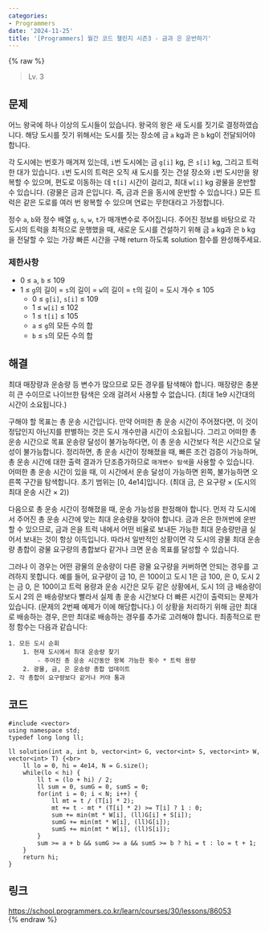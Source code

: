 ```yaml
---
categories:
- Programmers
date: '2024-11-25'
title: '[Programmers] 월간 코드 챌린지 시즌3 - 금과 은 운반하기'
---
```


{% raw %}
> Lv. 3<br>

## 문제
어느 왕국에 하나 이상의 도시들이 있습니다. 왕국의 왕은 새 도시를 짓기로 결정하였습니다. 해당 도시를 짓기 위해서는 도시를 짓는 장소에 금  `a`  kg과 은  `b`  kg이 전달되어야 합니다.

각 도시에는 번호가 매겨져 있는데,  `i`번 도시에는 금  `g[i]`  kg, 은  `s[i]`  kg, 그리고 트럭 한 대가 있습니다.  `i`번 도시의 트럭은 오직 새 도시를 짓는 건설 장소와  `i`번 도시만을 왕복할 수 있으며, 편도로 이동하는 데  `t[i]`  시간이 걸리고, 최대  `w[i]`  kg 광물을 운반할 수 있습니다. (광물은 금과 은입니다. 즉, 금과 은을 동시에 운반할 수 있습니다.) 모든 트럭은 같은 도로를 여러 번 왕복할 수 있으며 연료는 무한대라고 가정합니다.

정수  `a`,  `b`와 정수 배열  `g`,  `s`,  `w`,  `t`가 매개변수로 주어집니다. 주어진 정보를 바탕으로 각 도시의 트럭을 최적으로 운행했을 때, 새로운 도시를 건설하기 위해 금  `a`  kg과 은  `b`  kg을 전달할 수 있는 가장 빠른 시간을 구해 return 하도록 solution 함수를 완성해주세요.

### 제한사항
-   0 ≤  `a`,  `b`  ≤ 109
-   1 ≤  `g`의 길이 =  `s`의 길이 =  `w`의 길이 =  `t`의 길이 = 도시 개수 ≤ 105
    -   0 ≤  `g[i]`,  `s[i]`  ≤ 109
    -   1 ≤  `w[i]`  ≤ 102
    -   1 ≤  `t[i]`  ≤ 105
    -   `a`  ≤  `g`의 모든 수의 합
    -   `b`  ≤  `s`의 모든 수의 합

## 해결
최대 매장량과 운송량 등 변수가 많으므로 모든 경우를 탐색해야 합니다. 매장량은 충분히 큰 수이므로 나이브한 탐색은 오래 걸려서 사용할 수 없습니다. (최대 1e9 시간대의 시간이 소요됩니다.)

구해야 할 목표는 총 운송 시간입니다. 만약 어떠한 총 운송 시간이 주어졌다면, 이 것이 정답인지 아닌지를 판별하는 것은 도시 개수만큼 시간이 소요됩니다. 그리고 어떠한 총 운송 시간으로 목표 운송량 달성이 불가능하다면, 이 총 운송 시간보다 적은 시간으로 달성이 불가능합니다. 정리하면, 총 운송 시간이 정해졌을 때, 빠른 조건 검증이 가능하며, 총 운송 시간에 대한 출력 결과가 단조증가하므로 `매개변수 탐색`을 사용할 수 있습니다. 어떠한 총 운송 시간이 있을 때, 이 시간에서 운송 달성이 가능하면 왼쪽, 불가능하면 오른쪽 구간을 탐색합니다. 초기 범위는 [0, 4e14]입니다. (최대 금, 은 요구량 × (도시의 최대 운송 시간 × 2))

다음으로 총 운송 시간이 정해졌을 때, 운송 가능성을 판정해야 합니다. 먼저 각 도시에서 주어진 총 운송 시간에 맞는 최대 운송량을 찾아야 합니다. 금과 은은 한꺼번에 운반할 수 있으므로, 금과 은을 트럭 내에서 어떤 비율로 보내든 가능한 최대 운송량만큼 실어서 보내는 것이 항상 이득입니다. 따라서 일반적인 상황이면 각 도시의 광물 최대 운송량 총합이 광물 요구량의 총합보다 같거나 크면 운송 목표를 달성할 수 있습니다.

그러나 이 경우는 어떤 광물의 운송량이 다른 광물 요구량을 커버하면 안되는 경우를 고려하지 못합니다. 예를 들어, 요구량이 금 10, 은 100이고 도시 1은 금 100, 은 0, 도시 2는 금 0, 은 100이고 트럭 용량과 운송 시간은 모두 같은 상황에서, 도시 1의 금 배송량이 도시 2의 은 배송량보다 빨라서 실제 총 운송 시간보다 더 빠른 시간이 출력되는 문제가 있습니다. (문제의 2번째 예제가 이에 해당합니다.) 이 상황을 처리하기 위해 금만 최대로 배송하는 경우, 은만 최대로 배송하는 경우를 추가로 고려해야 합니다. 최종적으로 판정 함수는 다음과 같습니다:
```
1. 모든 도시 순회
	1. 현재 도시에서 최대 운송량 찾기
		- 주어진 총 운송 시간동안 왕복 가능한 횟수 * 트럭 용량
	2. 광물, 금, 은 운송량 총합 업데이트
2. 각 총합이 요구량보다 같거나 커야 통과
```

## 코드
```
#include <vector>
using namespace std;
typedef long long ll;

ll solution(int a, int b, vector<int> G, vector<int> S, vector<int> W, vector<int> T) {<br>
    ll lo = 0, hi = 4e14, N = G.size();
    while(lo < hi) {
        ll t = (lo + hi) / 2;
        ll sum = 0, sumG = 0, sumS = 0;
        for(int i = 0; i < N; i++) {
            ll mt = t / (T[i] * 2);
            mt += t - mt * (T[i] * 2) >= T[i] ? 1 : 0;
            sum += min(mt * W[i], (ll)G[i] + S[i]);
            sumG += min(mt * W[i], (ll)G[i]);
            sumS += min(mt * W[i], (ll)S[i]);
        }
        sum >= a + b && sumG >= a && sumS >= b ? hi = t : lo = t + 1;
    }
    return hi;
}

```

## 링크
https://school.programmers.co.kr/learn/courses/30/lessons/86053<br>
{% endraw %}